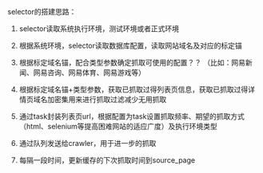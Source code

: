 selector的搭建思路：

1. selector读取系统执行环境，测试环境或者正式环境

2. 根据系统环境，selector读取数据库配置，读取网站域名及对应的标定锚

3. 根据标定域名锚，配合类型参数确定抓取可使用的配置？？
   （比如：网易新闻、网易咨询、网易体育、网易游戏等）
   
4. 根据标定域名锚+类型参数，获取已抓取过得列表页信息，获取已抓取过得详情页域名加密集用来进行抓取过滤减少无用抓取

5. 通过task封装列表页url，根据配置为task设置抓取频率、期望的抓取方式（html、selenium等提高困难网站的适应广度）及执行环境类型

6. 通过队列发送给crawler，用于进一步的抓取

7. 每隔一段时间，更新缓存的下次抓取时间到source_page
